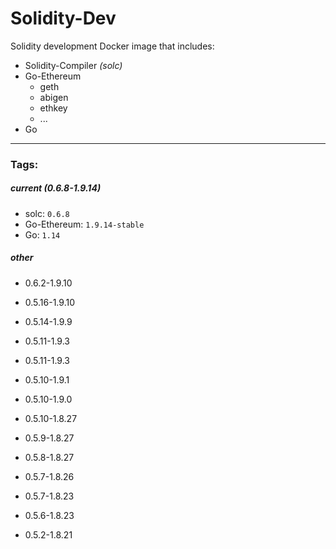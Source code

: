 # Solidity-Dev
Solidity development Docker image that includes:

 - Solidity-Compiler _(solc)_
 - Go-Ethereum
   - geth
   - abigen
   - ethkey
   - ...
 - Go

---

### Tags:

##### current _(0.6.8-1.9.14)_

 - solc: `0.6.8`
 - Go-Ethereum: `1.9.14-stable`
 - Go: `1.14`


##### other

 - 0.6.2-1.9.10

 - 0.5.16-1.9.10
 - 0.5.14-1.9.9
 - 0.5.11-1.9.3
 - 0.5.11-1.9.3
 - 0.5.10-1.9.1
 - 0.5.10-1.9.0
 - 0.5.10-1.8.27
 - 0.5.9-1.8.27
 - 0.5.8-1.8.27
 - 0.5.7-1.8.26
 - 0.5.7-1.8.23
 - 0.5.6-1.8.23
 - 0.5.2-1.8.21
